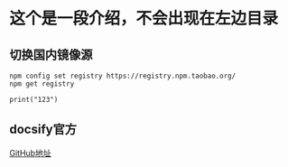 <!--
 * @Author: your name
 * @Date: 2022-02-11 23:01:53
 * @LastEditTime: 2022-02-11 23:01:53
 * @LastEditors: Please set LastEditors
 * @Description: 打开koroFileHeader查看配置 进行设置: https://github.com/OBKoro1/koro1FileHeader/wiki/%E9%85%8D%E7%BD%AE
 * @FilePath: \Docsify\docs\docs\demo1.md
-->
# 这个是一段介绍，不会出现在左边目录
## 切换国内镜像源
```
npm config set registry https://registry.npm.taobao.org/
npm get registry
```

```pyhton
print("123")
```

## docsify官方
[GitHub地址](https://docsify.js.org/)
